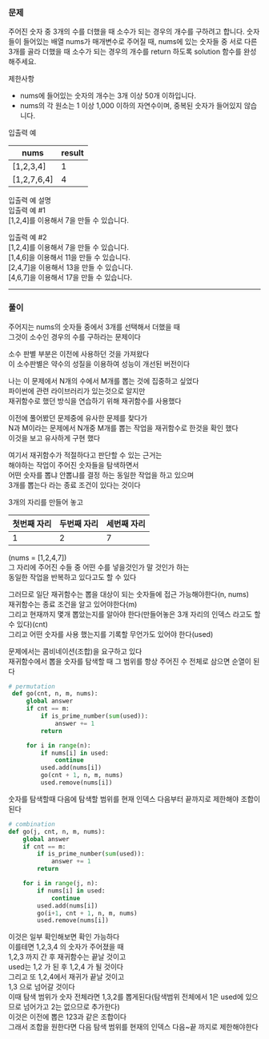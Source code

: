 ### 문제

주어진 숫자 중 3개의 수를 더했을 때 소수가 되는 경우의 개수를 구하려고 합니다. 숫자들이 들어있는 배열 nums가 매개변수로 주어질 때, nums에 있는 숫자들 중 서로 다른 3개를 골라 더했을 때 소수가 되는 경우의 개수를 return 하도록 solution 함수를 완성해주세요.  
  
제한사항  
* nums에 들어있는 숫자의 개수는 3개 이상 50개 이하입니다.  
* nums의 각 원소는 1 이상 1,000 이하의 자연수이며, 중복된 숫자가 들어있지 않습니다.  

입출력 예

| nums      | 	result |
|-----------|---------|
| [1,2,3,4] | 	1      |
|[1,2,7,6,4]|	4|

입출력 예 설명  
입출력 예 #1  
[1,2,4]를 이용해서 7을 만들 수 있습니다.  

입출력 예 #2  
[1,2,4]를 이용해서 7을 만들 수 있습니다.  
[1,4,6]을 이용해서 11을 만들 수 있습니다.  
[2,4,7]을 이용해서 13을 만들 수 있습니다.  
[4,6,7]을 이용해서 17을 만들 수 있습니다.  
  
***
### 풀이
주어지는 nums의 숫자들 중에서 3개를 선택해서 더했을 때  
그것이 소수인 경우의 수를 구하라는 문제이다  
  
소수 판별 부분은 이전에 사용하던 것을 가져왔다  
이 소수판별은 약수의 성질을 이용하여 성능이 개선된 버전이다   
  
나는 이 문제에서 N개의 수에서 M개를 뽑는 것에 집중하고 싶었다   
파이썬에 관련 라이브러리가 있는것으로 알지만    
재귀함수로 했던 방식을 연습하기 위해 재귀함수를 사용했다  
  
이전에 풀어봤던 문제중에 유사한 문제를 찾다가      
N과 M이라는 문제에서 N개중 M개를 뽑는 작업을 재귀함수로 한것을 확인 했다  
이것을 보고 유사하게 구현 했다  
  
여기서 재귀함수가 적절하다고 판단할 수 있는 근거는  
해야하는 작업이 주어진 숫자들을 탐색하면서    
어떤 숫자를 뽑냐 안뽑냐를 결정 하는 동일한 작업을 하고 있으며  
3개를 뽑는다 라는 종료 조건이 있다는 것이다  

3개의 자리를 만들어 놓고  

| 첫번째 자리 | 두번째 자리 | 세번째 자리 |
|--------|-----|-----|
| 1      | 2   | 7   |
(nums = [1,2,4,7])  
그 자리에 주어진 수들 중 어떤 수를 넣을것인가 말 것인가 하는  
동일한 작업을 반복하고 있다고도 할 수 있다  
  
그러므로 일단 재귀함수는 뽑을 대상이 되는 숫자들에 접근 가능해야한다(n, nums)  
재귀함수는 종료 조건을 알고 있어야한다(m)  
그리고 현재까지 몇개 뽑았는지를 알아야 한다(만들어놓은 3개 자리의 인덱스 라고도 할 수 있다)(cnt)  
그리고 어떤 숫자를 사용 했는지를 기록할 무언가도 있어야 한다(used)    
  
문제에서는 콤비네이션(조합)을 요구하고 있다  
재귀함수에서 뽑을 숫자를 탐색할 때 그 범위를 항상 주어진 수 전체로 삼으면 순열이 된다    
```python
# permutation
 def go(cnt, n, m, nums):
     global answer
     if cnt == m:
         if is_prime_number(sum(used)):
             answer += 1
         return

     for i in range(n):
         if nums[i] in used:
             continue
         used.add(nums[i])
         go(cnt + 1, n, m, nums)
         used.remove(nums[i])
```
숫자를 탐색할때 다음에 탐색할 범위를 현재 인덱스 다음부터 끝까지로 제한해야 조합이 된다  
```python
# combination
def go(j, cnt, n, m, nums):
    global answer
    if cnt == m:
        if is_prime_number(sum(used)):
            answer += 1
        return

    for i in range(j, n):
        if nums[i] in used:
            continue
        used.add(nums[i])
        go(i+1, cnt + 1, n, m, nums)
        used.remove(nums[i])
```  
이것은 일부 확인해보면 확인 가능하다    
이를테면 1,2,3,4 의 숫자가 주어졌을 때  
1,2,3 까지 간 후 재귀함수는 끝날 것이고  
used는 1,2 가 된 후 1,2,4 가 될 것이다  
그리고 또 1,2,4에서 재귀가 끝날 것이고  
1,3 으로 넘어갈 것이다  
이때 탐색 범위가 숫자 전체라면  1,3,2를 뽑게된다(탐색범위 전체에서 1은 used에 있으므로 넘어가고 2는 없으므로 추가한다)    
이것은 이전에 뽑은 123과 같은 조합이다  
그래서 조합을 원한다면 다음 탐색 범위를 현재의 인덱스 다음~끝 까지로 제한해야한다    











